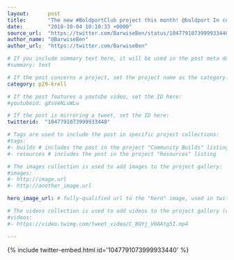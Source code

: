 ```yaml
---
layout:      post
title:       "The new #BoldportClub project this month! @boldport In collaboration with @clubmadlab - a little hand held DSP synthesizer called Krell"
date:        "2018-10-04 10:10:33 +0000"
source_url:  "https://twitter.com/BarwiseBen/status/1047791073999933440"
author_name: "@BarwiseBen"
author_url:  "https://twitter.com/BarwiseBen"

# If you include summary text here, it will be used in the post meta description instead of an excerpt from the post body
#summary: text

# If the post concerns a project, set the project name as the category:
category: p29-krell

# If the post features a youtube video, set the ID here:
#youtubeid: gXsVeNLuWLw

# If the post is mirroring a tweet, set the ID here:
twitterid:  "1047791073999933440"

# Tags are used to include the post in specific project collections:
#tags:
#- builds # includes the post in the project "Community Builds" listing
#- resources # includes the post in the project "Resources" listing

# The images collection is used to add images to the project gallery:
#images:
#- http://image.url
#- http://another_image.url

hero_image_url: # fully-qualified url to the "hero" image, used in twitter cards for example

# The videos collection is used to add videos to the project gallery (currently only mp4):
#videos:
#- https://video.twimg.com/tweet_video/C_8OYj_V0AAtg5I.mp4

---
```


{% include twitter-embed.html id='1047791073999933440' %}


